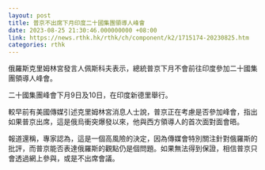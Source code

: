 ```yaml
---
layout: post
title: 普京不出席下月印度二十國集團領導人峰會
date: 2023-08-25 21:30:46.000000000 +08:00
link: https://news.rthk.hk/rthk/ch/component/k2/1715174-20230825.htm
categories: rthk
---
```


俄羅斯克里姆林宮發言人佩斯科夫表示，總統普京下月不會前往印度參加二十國集團領導人峰會。

二十國集團峰會下月9日及10日，在印度新德里舉行。

較早前有美國傳媒引述克里姆林宮消息人士說，普京正在考慮是否參加峰會，指出如果普京出席，這是俄烏衝突爆發以來，他與西方領導人的首次面對面會晤。

報道還稱，專家認為，這是一個高風險的決定，因為傳媒會特別關注針對俄羅斯的批評，而普京能否表達俄羅斯的觀點仍是個問題。如果無法得到保證，相信普京只會透過網上參與，或是不出席會議。
